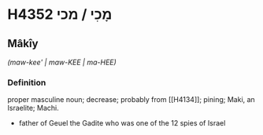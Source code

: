 # H4352 מָכִי / מכי

## Mâkîy

_(maw-kee' | maw-KEE | ma-HEE)_

### Definition

proper masculine noun; decrease; probably from [[H4134]]; pining; Maki, an Israelite; Machi.

- father of Geuel the Gadite who was one of the 12 spies of Israel
